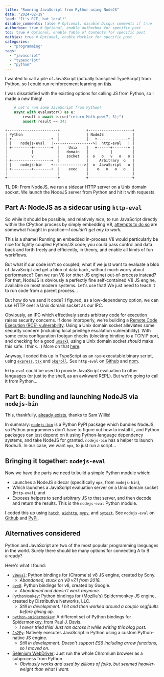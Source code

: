 ```yaml
---
title: "Running JavaScript from Python using NodeJS"
date: "2024-02-19"
lead: "It's RCE, but local!"
disable_comments: false # Optional, disable Disqus comments if true
authorbox: true # Optional, enable authorbox for specific post
toc: true # Optional, enable Table of Contents for specific post
mathjax: true # Optional, enable MathJax for specific post
categories:
  - "programming"
tags:
  - "javascript"
  - "typescript"
  - "python"
---
```


I wanted to call a pile of JavaScript (actually transpiled TypeScript) from
Python, so I could run reinforcement learning on
[this](/post/typescript-asteroids).

I was dissatisfied with the existing options for calling JS from Python, so I
made a _new_ thing!

<!--more-->

```python
    # Let's run some JavaScript from Python!
    async with evaluator() as e:
        result = await e.run("return Math.pow(7, 3);")
        assert result == 343
```

```goat
+-----------------------+            +--------------------+
| Python                |            | NodeJS             |
| +------------------+  |            |   +--------------+ |
| |    nodejs-eval   |------------------>|  http-eval   | |
| +---------+--------+  |    Unix    |   +------+-------+ |
|           |           |   domain   |          |         |
|           v           |   socket   |  o   o   v   o   o |
| +------------------+  |            |     Arbitrary  o   |
| |    nodejs-bin    +-------------->|  o  JavaScript   o |
| +---------+--------+  |    exec    |    o   o   o   o   |
|                       |            |                    |
+-----------------------+            +--------------------+

```

TL;DR: From NodeJS, we run a sidecar HTTP server on a Unix domain socket. We
launch the NodeJS server from Python and hit it with requests.

## Part A: NodeJS as a sidecar using `http-eval`

So while it should be possible, and relatively _nice_, to run JavaScript
directly within the CPython process by simply embedding V8,
[attempts to do so](#alternatives-considered) are somewhat fraught in
practice—_I couldn't get any to work._

This is a shame! Running an embedded in-process V8 would particularly be nice
for tightly coupled Python/JS code; you could pass control and data back and
forth freely and efficiently, in theory, and enable all kinds of fun workflows.

But what if our code isn't so coupled; what if we just want to evaluate a blob
of JavaScript and get a blob of data back, without much worry about performance?
Can we run V8 (or other JS engine) out-of-process instead? For that, NodeJS is
obviously a perfectly fine self-contained V8 JS engine, available on most modern
systems. Let's use that! We just need to teach it to run code from a parent
process...

But how do we send it code? I figured, as a low-dependency option, we can use
HTTP over a Unix domain socket as our IPC.

Obviously, an IPC which effectively sends arbitrary code for execution raises
security concerns. If done improperly, we're building a
[Remote Code Execution (RCE) vulnerability](https://en.wikipedia.org/wiki/Arbitrary_code_execution).
Using a Unix domain socket alleviates some security concern (including local
privilege escalation vulnerability). With some extra configuration footgun
checks (blocking binding to a TCP/IP port, and checking for a good
[`umask`](https://en.wikipedia.org/wiki/Umask)), using a Unix domain socket
_should_ make this safe. I think. :) More on that
[here](https://www.npmjs.com/package/http-eval#security-stance).

Anyway, I coded this up in TypeScript as an `npx`-executable binary script,
using [`express`](https://www.npmjs.com/package/express),
[`tsx`](https://www.npmjs.com/package/tsx) and
[`pkgroll`](https://github.com/privatenumber/pkgroll). See `http-eval` on
[Github](https://github.com/bpcreech/http-eval) and
[npm](https://www.npmjs.com/package/http-eval).

`http-eval` could be used to provide JavaScript evaluation to other languages
(or just to the shell, as an awkward REPL). But we're going to call it from
Python...

## Part B: bundling and launching NodeJS via `nodejs-bin`

This, thankfully, [already exists](https://pypi.org/project/nodejs-bin/), thanks
to Sam Willis!

In summary: [`nodejs-bin`](https://pypi.org/project/nodejs-bin/) is a Python
PyPI package which bundles NodeJS, so Python programmers don't have to figure
out how to install it, and Python packages can just depend on it using
Python-language dependency systems, and take NodeJS for granted. `nodejs-bin`
has a helper to launch NodeJS. In our case, we want `npx`, to just run a
script...

## Bringing it together: `nodejs-eval`

Now we have the parts we need to build a simple Python module which:

- Launches a NodeJS sidecar (specifically `npx`, from `nodejs-bin`),
- Which launches a JavaScript evaluation server on a Unix domain socket
  (`http-eval`), and
- Exposes helpers to send arbitrary JS to that server, and then decode and
  return the results. This is the `nodejs-eval` Python module.

I coded this up using [`hatch`](https://github.com/pypa/hatch),
[`aiohttp`](https://docs.aiohttp.org/en/stable/),
[`mypy`](https://mypy-lang.org/), and
[`pytest`](https://docs.pytest.org/en/8.0.x/). See `nodejs-eval` on
[Github](https://github.com/bpcreech/nodejs-eval) and
[PyPI](https://pypi.org/project/nodejs-eval/).

## Alternatives considered

Python and JavaScript are two of the most popular programming languages in the
world. Surely there should be many options for connecting A to B already?

Here's what I found:

- [`v8eval`](https://github.com/sony/v8eval): Python bindings for (Chrome's) v8
  JS engine, created by Sony.
  - _Abandoned, stuck on V8 v7.1 from 2018._
- [`pyv8`](https://code.google.com/archive/p/pyv8/): Python bindings for v8,
  created by Google.
  - _Abandoned and doesn't work anymore._
- [`PythonMonkey`](https://github.com/Distributive-Network/PythonMonkey): Python
  bindings for (Mozilla's) Spidermonkey JS engine, created by Distributive
  Networks, LLC.
  - _Still in development. I hit and then worked around a couple segfaults
    before giving up._
- [`python-spidermonkey`](https://github.com/davisp/python-spidermonkey): A
  different set of Python bindings for Spidermonkey, from Paul J. Davis.
  - _I never tried this! Just ran across it while writing this blog post._
- [`Js2Py`](https://github.com/PiotrDabkowski/Js2Py): Natively executes
  JavaScript in Python using a custom Python-native JS engine.
  - _Still in development. Doesn't support ES6 including arrow functions, so I
    moved on._
- [Selenium WebDriver](https://www.selenium.dev/documentation/webdriver/): Just
  run the whole Chromium browser as a subprocess from Python.
  - _Obviously works and used by zillions of folks, but seemed heavier-weight
    than what I want._
